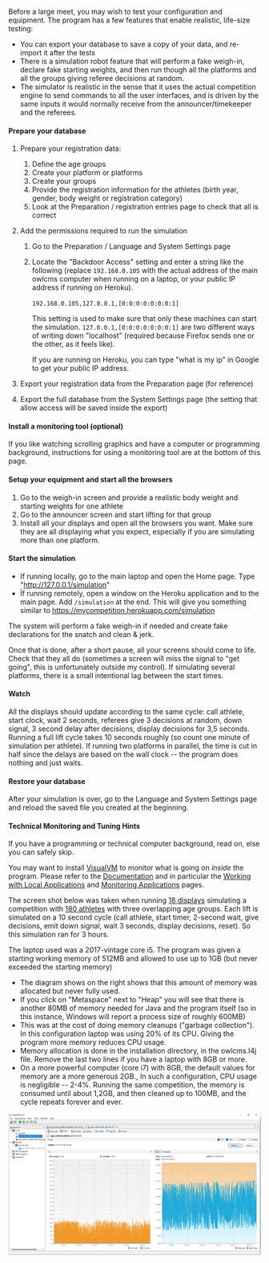 Before a large meet, you may wish to test your configuration and equipment.  The program has a few features that enable realistic, life-size testing:

- You can export your database to save a copy of your data, and re-import it after the tests
- There is a simulation robot feature that will perform a fake weigh-in, declare fake starting weights, and then run though all the platforms and all the groups giving referee decisions at random.
- The simulator is realistic in the sense that it uses the actual competition engine to send commands to all the user interfaces, and is driven by the same inputs it would normally receive from the announcer/timekeeper and the referees.

#### Prepare your database

1. Prepare your registration data: 

   1. Define the age groups
   2. Create your platform or platforms
   3. Create your groups
   4. Provide the registration information for the athletes (birth year, gender, body weight or registration category)
   5. Look at the Preparation / registration entries page to check that all is correct

2. Add the permissions required to run the simulation

   1. Go to the Preparation / Language and System Settings page

   2. Locate the "Backdoor Access" setting and enter a string like the following (replace `192.168.0.105` with the actual address of the main owlcms computer when running on a laptop, or your public IP address if running on Heroku).

      `192.168.0.105,127.0.0.1,[0:0:0:0:0:0:0:1]`

      This setting is used to make sure that only these machines can start the simulation.  `127.0.0.1,[0:0:0:0:0:0:0:1]` are two different ways of writing down "localhost" (required because Firefox sends one or the other, as it feels like).

      If you are running on Heroku, you can type "what is my ip" in Google to get your public IP address.

3. Export your registration data from the Preparation page (for reference)

4. Export the full database from the System Settings page (the setting that allow access will be saved inside the export)

#### Install a monitoring tool (optional)

If you like watching scrolling graphics and have a computer or programming background, instructions for using a monitoring tool are at the bottom of this page.

#### Setup your equipment and start all the browsers

1. Go to the weigh-in screen and provide a realistic body weight and starting weights for one athlete
2. Go to the announcer screen and start lifting for that group
3. Install all your displays and open all the browsers you want.  Make sure they are all displaying what you expect, especially if you are simulating more than one platform.

#### Start the simulation

- If running locally, go to the main laptop and open the Home page.  Type "http://127.0.0.1/simulation" 
- Ïf running remotely, open a window on the Heroku application and to the main page. Add `/simulation` at the end.  This will give you something similar to https://mycompetition.herokuapp.com/simulation 

The system will perform a fake weigh-in if needed and create fake declarations for the snatch and clean & jerk.

Once that is done, after a short pause, all your screens should come to life.  Check that they all do (sometimes a screen will miss the signal to "get going", this is unfortunately outside my control).  If simulating several platforms, there is a small intentional lag between the start times.

#### Watch

All the displays should update according to the same cycle:  call athlete, start clock, wait 2 seconds, referees give 3 decisions at random, down signal, 3 second delay after decisions, display decisions for 3,5 seconds.  Running a full lift cycle takes 10 seconds roughly (so count one minute of simulation per athlete).  If running two platforms in parallel, the time is cut in half since the delays are based on the wall clock -- the program does nothing and just waits.

#### Restore your database

After your simulation is over, go to the Language and System Settings page and reload the saved file you created at the beginning.

#### Technical Monitoring and Tuning Hints

If you have a programming or technical computer background, read on, else you can safely skip.

You may want to install [VisualVM](https://visualvm.github.io/) to monitor what is going on *inside* the program.  Please refer to the [Documentation](https://visualvm.github.io/documentation.html)  and in particular the [Working with Local Applications](https://htmlpreview.github.io/?https://raw.githubusercontent.com/visualvm/visualvm.java.net.backup/master/www/applications_local.html) and [Monitoring Applications](https://htmlpreview.github.io/?https://raw.githubusercontent.com/visualvm/visualvm.java.net.backup/master/www/monitor_tab.html) pages.

The screen shot below was taken when running <u>18 displays</u> simulating a competition with <u>180 athletes</u> with three overlapping age groups.  Each lift is simulated on a 10 second cycle (call athlete, start timer, 2-second wait, give decisions, emit down signal, wait 3 seconds, display decisions, reset). So this simulation ran for 3 hours.

The laptop used was a 2017-vintage core i5. The program was given a starting working memory of 512MB and allowed to use up to 1GB (but never exceeded the starting memory)

- The diagram shows on the right shows that this amount of memory was allocated but never fully used. 
- If you click on "Metaspace" next to "Heap" you will see that there is another 80MB of memory needed for Java and the program itself (so in this instance, Windows will report a process size of roughly 600MB)
- This was at the cost of doing memory cleanups ("garbage collection").  In this configuration laptop was using 20% of its CPU.   Giving the program more memory reduces CPU usage.
- Memory allocation is done in the installation directory, in the owlcms.l4j file.   Remove the last two lines if you have a laptop with 8GB or more.
- On a more powerful computer (core i7) with 8GB, the default values for memory are a more generous 2GB.,  In such a configuration, CPU usage is negligible -- 2-4%.  Running the same competition, the memory is consumed until about 1,2GB, and then cleaned up to 100MB, and the cycle repeats forever and ever.

![VisualVM](img/Testing/VisualVM.png)

